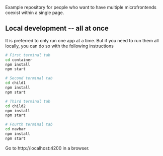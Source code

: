 Example repository for people who want to have multiple microfrontends coexist within a single page.

## Local development -- all at once
It is preferred to only run one app at a time. But if you need to run them all locally, you can do so with the following instructions

```sh
# First terminal tab
cd container
npm install
npm start
```
```sh
# Second terminal tab
cd child1
npm install
npm start
```

```sh
# Third terminal tab
cd child2
npm install
npm start
```

```sh
# Fourth terminal tab
cd navbar
npm install
npm start
```

Go to http://localhost:4200 in a browser.
